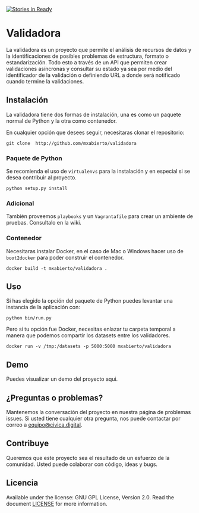 [![Stories in Ready](https://badge.waffle.io/mxabierto/validadora.png?label=ready&title=Ready)](https://waffle.io/mxabierto/validadora)
# Validadora

La validadora es un proyecto que permite el análisis de recursos de datos y la identificaciones de posibles problemas de estructura, formato o estandarización.
Todo esto a través de un API que permiten crear validaciones asíncronas y consultar su estado ya sea por medio del identificador de la validación o definiendo URL a donde será notificado cuando termine la validaciones.


## Instalación

La validadora tiene dos formas de instalación, una es como un paquete normal de Python y la otra como contenedor.

En cualquier opción que desees seguir, necesitaras clonar el repositorio:

```console
git clone  http://github.com/mxabierto/validadora
```

### Paquete de Python

Se recomienda el uso de `virtualenvs` para la instalación y en especial si se desea contribuir al proyecto.

```console
python setup.py install
```

### Adicional

 También proveemos `playbooks` y un `Vagrantafile` para crear un ambiente de pruebas.
 Consultalo en la wiki.

### Contenedor

Necesitaras instalar Docker, en el caso de Mac o Windows hacer uso de `boot2docker` para poder construir el contenedor.

```console
docker build -t mxabierto/validadora .
```

## Uso

Si has elegido la opción del paquete de Python puedes levantar una instancia de la aplicación con:

```console
python bin/run.py
```

Pero si tu opción fue Docker, necesitas enlazar tu carpeta temporal a manera que podemos compartir los datasets entre los validadores.

```console
docker run -v /tmp:/datasets -p 5000:5000 mxabierto/validadora
```

## Demo

Puedes visualizar un demo del proyecto aqui.

## ¿Preguntas o problemas?

Mantenemos la conversación del proyecto en nuestra página de problemas issues. Si usted tiene cualquier otra pregunta, nos puede contactar por correo a equipo@civica.digital.

## Contribuye

Queremos que este proyecto sea el resultado de un esfuerzo de la comunidad. Usted puede colaborar con código, ideas y bugs.

## Licencia

Available under the license: GNU GPL License, Version 2.0. Read the document [LICENSE](./LICENSE) for more information.
